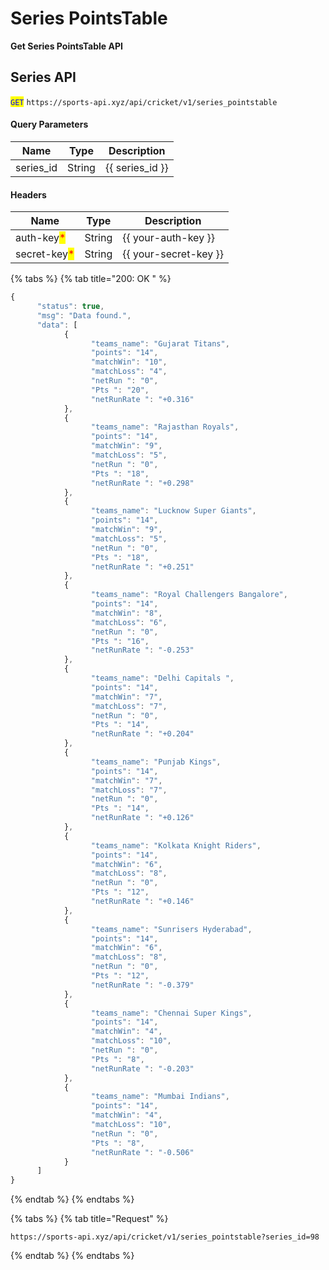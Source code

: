 # Series PointsTable

**Get Series PointsTable API**

## Series API

<mark style="color:blue;">`GET`</mark> `https://sports-api.xyz/api/cricket/v1/series_pointstable`

#### Query Parameters

| Name       | Type   | Description        |
| ---------- | ------ | ------------------ |
| series\_id | String | \{{ series\_id \}} |

#### Headers

| Name                                         | Type   | Description             |
| -------------------------------------------- | ------ | ----------------------- |
| auth-key<mark style="color:red;">\*</mark>   | String | \{{ your-auth-key \}}   |
| secret-key<mark style="color:red;">\*</mark> | String | \{{ your-secret-key \}} |

{% tabs %}
{% tab title="200: OK " %}
```javascript
{
      "status": true,
      "msg": "Data found.",
      "data": [
            {
                  "teams_name": "Gujarat Titans",
                  "points": "14",
                  "matchWin": "10",
                  "matchLoss": "4",
                  "netRun ": "0",
                  "Pts ": "20",
                  "netRunRate ": "+0.316"
            },
            {
                  "teams_name": "Rajasthan Royals",
                  "points": "14",
                  "matchWin": "9",
                  "matchLoss": "5",
                  "netRun ": "0",
                  "Pts ": "18",
                  "netRunRate ": "+0.298"
            },
            {
                  "teams_name": "Lucknow Super Giants",
                  "points": "14",
                  "matchWin": "9",
                  "matchLoss": "5",
                  "netRun ": "0",
                  "Pts ": "18",
                  "netRunRate ": "+0.251"
            },
            {
                  "teams_name": "Royal Challengers Bangalore",
                  "points": "14",
                  "matchWin": "8",
                  "matchLoss": "6",
                  "netRun ": "0",
                  "Pts ": "16",
                  "netRunRate ": "-0.253"
            },
            {
                  "teams_name": "Delhi Capitals ",
                  "points": "14",
                  "matchWin": "7",
                  "matchLoss": "7",
                  "netRun ": "0",
                  "Pts ": "14",
                  "netRunRate ": "+0.204"
            },
            {
                  "teams_name": "Punjab Kings",
                  "points": "14",
                  "matchWin": "7",
                  "matchLoss": "7",
                  "netRun ": "0",
                  "Pts ": "14",
                  "netRunRate ": "+0.126"
            },
            {
                  "teams_name": "Kolkata Knight Riders",
                  "points": "14",
                  "matchWin": "6",
                  "matchLoss": "8",
                  "netRun ": "0",
                  "Pts ": "12",
                  "netRunRate ": "+0.146"
            },
            {
                  "teams_name": "Sunrisers Hyderabad",
                  "points": "14",
                  "matchWin": "6",
                  "matchLoss": "8",
                  "netRun ": "0",
                  "Pts ": "12",
                  "netRunRate ": "-0.379"
            },
            {
                  "teams_name": "Chennai Super Kings",
                  "points": "14",
                  "matchWin": "4",
                  "matchLoss": "10",
                  "netRun ": "0",
                  "Pts ": "8",
                  "netRunRate ": "-0.203"
            },
            {
                  "teams_name": "Mumbai Indians",
                  "points": "14",
                  "matchWin": "4",
                  "matchLoss": "10",
                  "netRun ": "0",
                  "Pts ": "8",
                  "netRunRate ": "-0.506"
            }
      ]
}
```
{% endtab %}
{% endtabs %}

{% tabs %}
{% tab title="Request" %}
```
https://sports-api.xyz/api/cricket/v1/series_pointstable?series_id=98
```
{% endtab %}
{% endtabs %}
